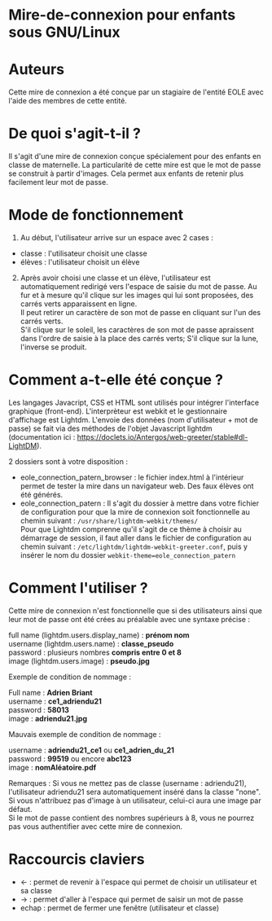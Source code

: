 # Mire-de-connexion pour enfants sous GNU/Linux

# Auteurs
Cette mire de connexion a été conçue par un stagiaire de l'entité EOLE avec l'aide des membres de cette entité.

# De quoi s'agit-t-il ?
Il s'agit d'une mire de connexion conçue spécialement pour des enfants en classe de maternelle. La particularité de cette mire est que le mot de passe se construit à partir d'images. Cela permet aux enfants de retenir plus facilement leur mot de passe.

# Mode de fonctionnement
1) Au début, l'utilisateur arrive sur un espace avec 2 cases :
- classe : l'utilisateur choisit une classe
- élèves : l'utilisateur choisit un élève

2) Après avoir choisi une classe et un élève, l'utilisateur est automatiquement redirigé vers l'espace de saisie du mot de passe.
Au fur et à mesure qu'il clique sur les images qui lui sont proposées, des carrés verts apparaissent en ligne. <br/>
Il peut retirer un caractère de son mot de passe en cliquant sur l'un des carrés verts. <br/>
S'il clique sur le soleil, les caractères de son mot de passe apraissent dans l'ordre de saisie à la place des carrés verts; S'il clique sur la lune, l'inverse se produit.


# Comment a-t-elle été conçue ?
Les langages Javacript, CSS et HTML sont utilisés pour intégrer l'interface graphique (front-end).
L'interprèteur est webkit et le gestionnaire d'affichage est Lightdm.
L'envoie des données (nom d'utilisateur + mot de passe) se fait via des méthodes de l'objet Javascript lightdm (documentation ici : https://doclets.io/Antergos/web-greeter/stable#dl-LightDM).

2 dossiers sont à votre disposition :
  - eole_connection_patern_browser : le fichier index.html à l'intérieur permet de tester la mire dans un navigateur web. Des faux élèves ont été générés.
  - eole_connection_patern : Il s'agit du dossier à mettre dans votre fichier de configuration pour que la mire de connexion soit fonctionnelle au chemin suivant : ```/usr/share/lightdm-webkit/themes/``` <br />
  Pour que Lightdm comprenne qu'il s'agit de ce thème à choisir au démarrage de session, il faut aller dans le fichier de configuration au chemin suivant : ```/etc/lightdm/lightdm-webkit-greeter.conf```, puis y insérer le nom du dossier ```webkit-theme=eole_connection_patern```<br />

# Comment l'utiliser ?
Cette mire de connexion n'est fonctionnelle que si des utilisateurs ainsi que leur mot de passe ont été crées au préalable avec une syntaxe précise :

full name (lightdm.users.display_name) : **prénom nom** <br/>
username (lightdm.users.name) : **classe_pseudo** <br/>
password : plusieurs nombres **compris entre 0 et 8** <br/>
image (lightdm.users.image) : **pseudo.jpg** <br/>

Exemple de condition de nommage :

Full name : **Adrien Briant** <br/>
username : **ce1_adriendu21** <br/>
password : **58013** <br/>
image : **adriendu21.jpg** <br/>

Mauvais exemple de condition de nommage :

username : **adriendu21_ce1** ou **ce1_adrien_du_21** <br/>
password : **99519** ou encore **abc123** <br/>
image : **nomAléatoire.pdf** <br/>

Remarques :
Si vous ne mettez pas de classe (username : adriendu21), l'utilisateur adriendu21 sera automatiquement inséré dans la classe "none".<br/>
Si vous n'attribuez pas d'image à un utilisateur, celui-ci aura une image par défaut.<br/>
Si le mot de passe contient des nombres supérieurs à 8, vous ne pourrez pas vous authentifier avec cette mire de connexion.<br/>


# Raccourcis claviers
 - <- : permet de revenir à l'espace qui permet de choisir un utilisateur et sa classe
 - -> : permet d'aller à l'espace qui permet de saisir un mot de passe
 - echap : permet de fermer une fenêtre (utilisateur et classe)
